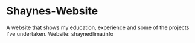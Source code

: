 # Shaynes-Website
A website that shows my education, experience and some of the projects I've undertaken.
Website: shaynedlima.info
